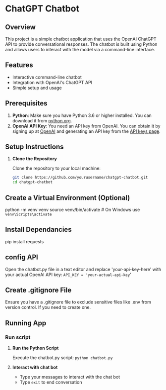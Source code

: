 # ChatGPT Chatbot

## Overview

This project is a simple chatbot application that uses the OpenAI ChatGPT API to provide conversational responses. The chatbot is built using Python and allows users to interact with the model via a command-line interface.

## Features

- Interactive command-line chatbot
- Integration with OpenAI's ChatGPT API
- Simple setup and usage

## Prerequisites

1. **Python**: Make sure you have Python 3.6 or higher installed. You can download it from [python.org](https://www.python.org/downloads/).
2. **OpenAI API Key**: You need an API key from OpenAI. You can obtain it by signing up at [OpenAI](https://platform.openai.com/signup) and generating an API key from the [API keys page](https://platform.openai.com/account/api-keys).

## Setup Instructions

1. **Clone the Repository**

   Clone the repository to your local machine:

   ```sh
   git clone https://github.com/yourusername/chatgpt-chatbot.git
   cd chatgpt-chatbot

## Create a Virtual Environment (Optional)
python -m venv venv
source venv/bin/activate  # On Windows use `venv\Scripts\activate`

## Install Dependancies
pip install requests

## config API
Open the chatbot.py file in a text editor and replace 'your-api-key-here' with your actual OpenAI API key: ```API_KEY = 'your-actual-api-key```'

## Create .gitignore File
Ensure you have a .gitignore file to exclude sensitive files like .env from version control. If you need to create one.

## Running App
### Run script
1. **Run the Python Script**

      Execute the chatbot.py script: ```python chatbot.py```

2. **Interact with chat bot**

     * Type your messages to interact with the chat bot
     * Type ```exit``` to end conversation


